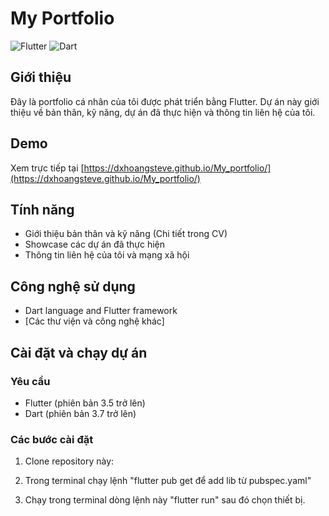 # My Portfolio

![Flutter](https://img.shields.io/badge/Flutter-%2302569B.svg?style=for-the-badge&logo=Flutter&logoColor=white)
![Dart](https://img.shields.io/badge/dart-%230175C2.svg?style=for-the-badge&logo=dart&logoColor=white)

## Giới thiệu

Đây là portfolio cá nhân của tôi được phát triển bằng Flutter. Dự án này giới thiệu về bản thân, kỹ năng, dự án đã thực hiện và thông tin liên hệ của tôi.

## Demo

Xem trực tiếp tại [https://dxhoangsteve.github.io/My_portfolio/](https://dxhoangsteve.github.io/My_portfolio/)

## Tính năng

- Giới thiệu bản thân và kỹ năng (Chi tiết trong CV)
- Showcase các dự án đã thực hiện
- Thông tin liên hệ của tôi và mạng xã hội

## Công nghệ sử dụng

- Dart language and Flutter framework 
- [Các thư viện và công nghệ khác]

## Cài đặt và chạy dự án

### Yêu cầu
- Flutter (phiên bản 3.5 trở lên)
- Dart (phiên bản 3.7 trở lên)

### Các bước cài đặt

1. Clone repository này:

2. Trong terminal chạy lệnh "flutter pub get để add lib từ pubspec.yaml"

3. Chạy trong terminal dòng lệnh này "flutter run" sau đó chọn thiết bị.
